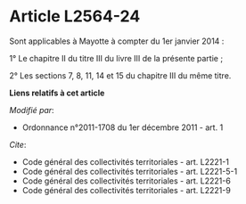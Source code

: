 # Article L2564-24

Sont applicables à Mayotte à compter du 1er janvier 2014 :

1° Le chapitre II du titre III du livre III de la présente partie ;

2° Les sections 7, 8, 11, 14 et 15 du chapitre III du même titre.

**Liens relatifs à cet article**

_Modifié par_:

  - Ordonnance n°2011-1708 du 1er décembre 2011 - art. 1

_Cite_:

  - Code général des collectivités territoriales - art. L2221-1
  - Code général des collectivités territoriales - art. L2221-5-1
  - Code général des collectivités territoriales - art. L2221-6
  - Code général des collectivités territoriales - art. L2221-9
